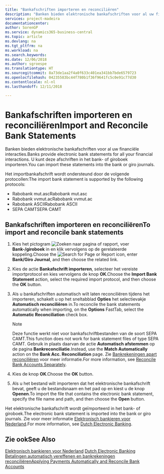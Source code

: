 ```yaml
---
title: "Bankafschriften importeren en reconciliëren"
description: "Banken bieden elektronische bankafschriften voor al uw financiële interacties. U kunt deze afschriften in het bank- of giroboek importeren."
services: project-madeira
documentationcenter: 
author: SorenGP
ms.service: dynamics365-business-central
ms.topic: article
ms.devlang: na
ms.tgt_pltfrm: na
ms.workload: na
ms.search.keywords: 
ms.date: 12/06/2018
ms.author: sgroespe
ms.translationtype: HT
ms.sourcegitcommit: 8a73de1aa2f4a0f633c401ea341bb7bde6579723
ms.openlocfilehash: 04235583bc44f780b1f36f9641fc5c0e91c77d30
ms.contentlocale: nl-nl
ms.lasthandoff: 12/11/2018

---
```

# <a name="import-and-reconcile-bank-statements"></a><span data-ttu-id="48737-104">Bankafschriften importeren en reconciliëren</span><span class="sxs-lookup"><span data-stu-id="48737-104">Import and Reconcile Bank Statements</span></span>
<span data-ttu-id="48737-105">Banken bieden elektronische bankafschriften voor al uw financiële interacties.</span><span class="sxs-lookup"><span data-stu-id="48737-105">Banks provide electronic bank statements for all your financial interactions.</span></span> <span data-ttu-id="48737-106">U kunt deze afschriften in het bank- of giroboek importeren.</span><span class="sxs-lookup"><span data-stu-id="48737-106">You can import these statements into the bank or giro journals.</span></span>  

<span data-ttu-id="48737-107">Het importbankafschrift wordt ondersteund door de volgende protocollen:</span><span class="sxs-lookup"><span data-stu-id="48737-107">The import bank statement is supported by the following protocols:</span></span>  

- <span data-ttu-id="48737-108">Rabobank mut.asc</span><span class="sxs-lookup"><span data-stu-id="48737-108">Rabobank mut.asc</span></span>  
- <span data-ttu-id="48737-109">Rabobank vvmut.ac</span><span class="sxs-lookup"><span data-stu-id="48737-109">Rabobank vvmut.ac</span></span>  
- <span data-ttu-id="48737-110">Rabobank ASCII</span><span class="sxs-lookup"><span data-stu-id="48737-110">Rabobank ASCII</span></span>  
- <span data-ttu-id="48737-111">SEPA CAMT</span><span class="sxs-lookup"><span data-stu-id="48737-111">SEPA CAMT</span></span>  

## <a name="to-import-and-reconcile-bank-statements"></a><span data-ttu-id="48737-112">Bankafschriften importeren en reconciliëren</span><span class="sxs-lookup"><span data-stu-id="48737-112">To import and reconcile bank statements</span></span>  

1.  <span data-ttu-id="48737-113">Kies het pictogram ![Zoeken naar pagina of rapport](../../media/ui-search/search_small.png "pictogram Zoeken naar pagina of rapport"), voer **Bank-/giroboek** in en klik vervolgens op de gerelateerde koppeling.</span><span class="sxs-lookup"><span data-stu-id="48737-113">Choose the ![Search for Page or Report](../../media/ui-search/search_small.png "Search for Page or Report icon") icon, enter **Bank/Giro Journal**, and then choose the related link.</span></span>  
2.  <span data-ttu-id="48737-114">Kies de actie **Bankafschrift importeren**, selecteer het vereiste importprotocol en kies vervolgens de knop **OK**.</span><span class="sxs-lookup"><span data-stu-id="48737-114">Choose the **Import Bank Statement** action, select the required import protocol, and then choose the **OK** button.</span></span>  
3.  <span data-ttu-id="48737-115">Als u bankafschriften automatisch wilt laten reconciliëren tijdens het importeren, schakelt u op het sneltabblad **Opties** het selectievakje **Automatisch reconciliëren** in.</span><span class="sxs-lookup"><span data-stu-id="48737-115">To reconcile the bank statements automatically when importing, on the **Options** FastTab, select the **Automatic Reconciliation** check box.</span></span>  

    > [!NOTE]  
    >  <span data-ttu-id="48737-116">Deze functie werkt niet voor bankafschriftbestanden van de soort SEPA CAMT.</span><span class="sxs-lookup"><span data-stu-id="48737-116">This function does not work for bank statement files of type SEPA CAMT.</span></span> <span data-ttu-id="48737-117">Gebruik in plaats daarvan de actie **Automatisch afstemmen** op de pagina **Bankreconciliatie**.</span><span class="sxs-lookup"><span data-stu-id="48737-117">Instead, use the **Match Automatically** action on the **Bank Acc. Reconciliation** page.</span></span> <span data-ttu-id="48737-118">Zie [Bankrekeningen apart reconciliëren](../../bank-how-reconcile-bank-accounts-separately.md) voor meer informatie.</span><span class="sxs-lookup"><span data-stu-id="48737-118">For more information, see [Reconcile Bank Accounts Separately](../../bank-how-reconcile-bank-accounts-separately.md).</span></span>  

4.  <span data-ttu-id="48737-119">Kies de knop **OK**.</span><span class="sxs-lookup"><span data-stu-id="48737-119">Choose the **OK** button.</span></span>  
5.  <span data-ttu-id="48737-120">Als u het bestand wilt importeren dat het elektronische bankafschrift bevat, geeft u de bestandsnaam en het pad op en kiest u de knop **Openen**.</span><span class="sxs-lookup"><span data-stu-id="48737-120">To import the file that contains the electronic bank statement, specify the file name and path, and then choose the **Open** button.</span></span>  

<span data-ttu-id="48737-121">Het elektronische bankafschrift wordt geïmporteerd in het bank- of giroboek.</span><span class="sxs-lookup"><span data-stu-id="48737-121">The electronic bank statement is imported into the bank or giro journals.</span></span> <span data-ttu-id="48737-122">Zie voor meer informatie [Elektronisch bankieren voor Nederland](dutch-electronic-banking.md).</span><span class="sxs-lookup"><span data-stu-id="48737-122">For more information, see [Dutch Electronic Banking](dutch-electronic-banking.md).</span></span>  

## <a name="see-also"></a><span data-ttu-id="48737-123">Zie ook</span><span class="sxs-lookup"><span data-stu-id="48737-123">See Also</span></span>  
<span data-ttu-id="48737-124">[Elektronisch bankieren voor Nederland](dutch-electronic-banking.md) </span><span class="sxs-lookup"><span data-stu-id="48737-124">[Dutch Electronic Banking](dutch-electronic-banking.md) </span></span>  
[<span data-ttu-id="48737-125">Betalingen automatisch vereffenen en bankrekeningen reconciliëren</span><span class="sxs-lookup"><span data-stu-id="48737-125">Applying Payments Automatically and Reconcile Bank Accounts</span></span>](../../receivables-apply-payments-auto-reconcile-bank-accounts.md)

